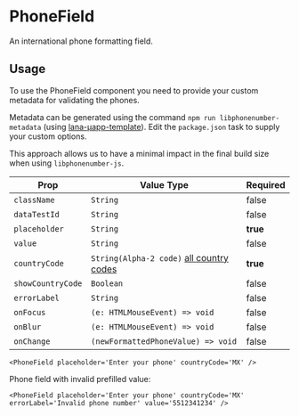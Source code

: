# PhoneField

An international phone formatting field.

## Usage

To use the PhoneField component you need to provide your custom metadata for validating the phones.

Metadata can be generated using the command `npm run libphonenumber-metadata` (using [lana-µapp-template](https://github.com/cabify/lana-mapp-template)).
Edit the `package.json` task to supply your custom options.

This approach allows us to have a minimal impact in the final build size when using `libphonenumber-js`.

| Prop              | Value Type                                                                        | Required |
| ----------------- | --------------------------------------------------------------------------------- | -------- |
| `className`       | `String`                                                                          | false    |
| `dataTestId`      | `String`                                                                          | false    |
| `placeholder`     | `String`                                                                          | **true** |
| `value`           | `String`                                                                          | false    |
| `countryCode`     | `String(Alpha-2 code)` [all country codes](https://wikipedia.org/wiki/ISO_3166-1) | **true** |
| `showCountryCode` | `Boolean`                                                                         | false    |
| `errorLabel`      | `String`                                                                          | false    |
| `onFocus`         | `(e: HTMLMouseEvent) => void`                                                     | false    |
| `onBlur`          | `(e: HTMLMouseEvent) => void`                                                     | false    |
| `onChange`        | `(newFormattedPhoneValue) => void`                                                | false    |

```
<PhoneField placeholder='Enter your phone' countryCode='MX' />
```

Phone field with invalid prefilled value:

```
<PhoneField placeholder='Enter your phone' countryCode='MX' errorLabel='Invalid phone number' value='5512341234' />
```

